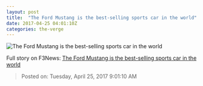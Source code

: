 ```yaml
---
layout: post
title:  "The Ford Mustang is the best-selling sports car in the world"
date: 2017-04-25 04:01:10Z
categories: the-verge
---
```


![The Ford Mustang is the best-selling sports car in the world](https://cdn0.vox-cdn.com/thumbor/uiuIUj2cperaDWoqLPT5jv-qyO0=/0x208:2000x1333/1600x900/cdn0.vox-cdn.com/uploads/chorus_image/image/54431441/Mustang_Australia.0.jpg)




Full story on F3News: [The Ford Mustang is the best-selling sports car in the world](http://www.f3nws.com/n/MKyZVB)

> Posted on: Tuesday, April 25, 2017 9:01:10 AM
